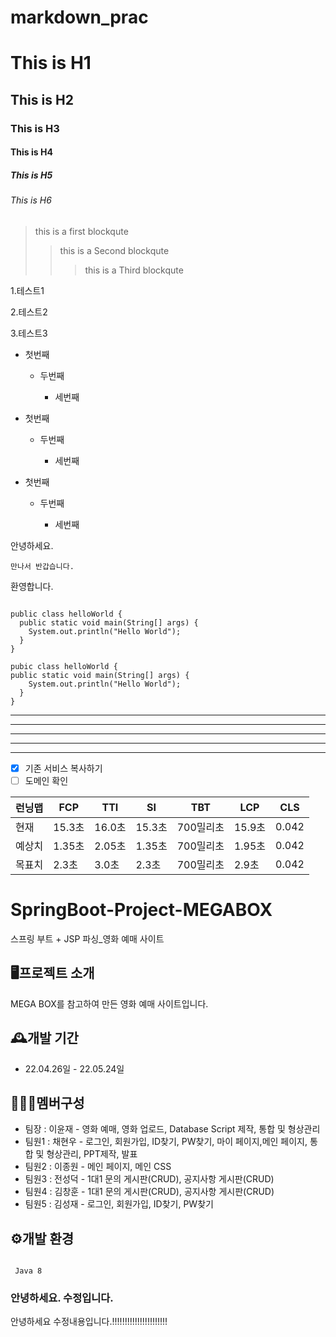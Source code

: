 # markdown_prac

# This is H1
## This is H2
### This is H3
#### This is H4
##### This is H5
###### This is H6

> this is a first blockqute
>    > this is a Second blockqute
>    >    > this is a Third blockqute

1.테스트1

2.테스트2

3.테스트3

* 첫번째
  
  * 두번째
  
    * 세번째

+ 첫번째

  + 두번째

    + 세번째

- 첫번째

  - 두번째

    - 세번째

안녕하세요.

    만나서 반갑습니다.

환영합니다.

<pre><code>
public class helloWorld {
  public static void main(String[] args) {
    System.out.println("Hello World");
  }
}
</code></pre>

```
pubic class helloWorld {
public static void main(String[] args) {
    System.out.println("Hello World");
  }
}
```

* * *

***

*****

- - -

-------------------------------------
















 - [x] 기존 서비스 복사하기
 - [ ]  도메인 확인

| 런닝맵  | FCP   | TTI   | SI    | TBT    | LCP   | CLS   |
|------|-------|-------|-------|--------|-------|-------|
| 현재   | 15.3초 | 16.0초 | 15.3초 | 700밀리초 | 15.9초 | 0.042 |
| 예상치  | 1.35초 | 2.05초 | 1.35초 | 700밀리초 | 1.95초 | 0.042 |
| 목표치  | 2.3초  | 3.0초  | 2.3초  | 700밀리초 | 2.9초  | 0.042 |




# SpringBoot-Project-MEGABOX

스프링 부트 + JSP 파싱_영화 예매 사이트

## 🖥️프로젝트 소개

MEGA BOX를 참고하여 만든 영화 예매 사이트입니다.

## 🕰️개발 기간

* 22.04.26일 - 22.05.24일

## 🧑‍🤝‍🧑멤버구성

* 팀장 : 이윤재 - 영화 예매, 영화 업로드, Database Script 제작, 통합 및 형상관리
* 팀원1 : 채현우 - 로그인, 회원가입, ID찾기, PW찾기, 마이 페이지,메인 페이지, 통합 및 형상관리, PPT제작, 발표
* 팀원2 : 이종원 - 메인 페이지, 메인 CSS
* 팀원3 : 전성덕 - 1대1 문의 게시판(CRUD), 공지사항 게시판(CRUD)
* 팀원4 : 김창훈 - 1대1 문의 게시판(CRUD), 공지사항 게시판(CRUD)
* 팀원5 : 김성재 - 로그인, 회원가입, ID찾기, PW찾기

## ⚙개발 환경

<pre><code>
 Java 8
</code></pre>

### 안녕하세요. 수정입니다.
안녕하세요 수정내용입니다.!!!!!!!!!!!!!!!!!!!!!!









